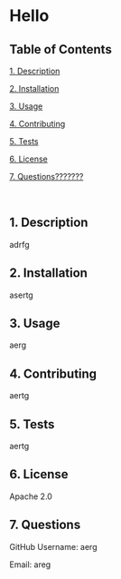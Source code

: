 # Hello
    
## Table of Contents
    
[1. Description](#desc)
    
[2. Installation](#inst)
    
[3. Usage](#use)
    
[4. Contributing](#cont)
    
[5. Tests](#test)
    
[6. License](#lic)
    
[7. Questions???????](#ques)
    
<br>
    
<a name="#desc"></a>
    
## 1. Description
    
adrfg
    
<a name="inst"></a>
    
## 2. Installation
    
asertg
    
<a name="use"></a>
    
## 3. Usage
    
aerg
    
<a name="cont"></a>
    
## 4. Contributing
    
aertg
    
<a name="test"></a>
    
## 5. Tests
    
aertg
    
<a name="lic"></a>
    
## 6. License
    
Apache 2.0
    
<a name="#ques"></a>
    
## 7. Questions
    
GitHub Username: aerg
    
Email: areg
